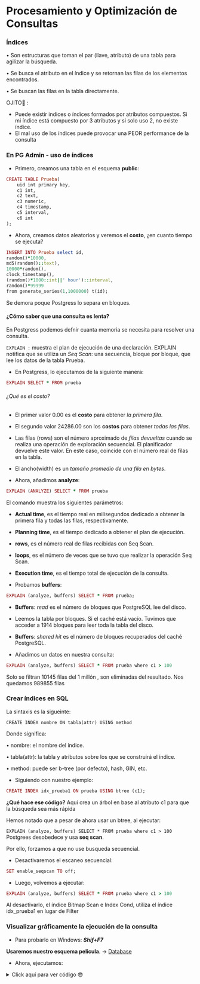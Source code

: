 # Procesamiento y Optimización de  Consultas

### Índices

• Son estructuras que toman el par (llave, atributo) de una tabla para agilizar la búsqueda.

• Se busca el atributo en el índice y se retornan las filas de los elementos encontrados.

• Se buscan las filas en la tabla directamente.

OJITO👀 : 
* Puede existir indices o índices formados por atributos compuestos. Si mi índice está compuesto por 3 atributos y si solo uso 2, no existe índice.
* El mal uso de los índices puede provocar una PEOR performance de la consulta

### En PG Admin - uso de índices

* Primero, creamos una tabla en el esquema **public**:

```ruby
CREATE TABLE Prueba(
    uid int primary key,
    c1 int,
    c2 text,
    c3 numeric,
    c4 timestamp,
    c5 interval,
    c6 int
);
```

* Ahora, creamos datos aleatorios y veremos el **costo**, ¿en cuanto tiempo se ejecuta?

```ruby
INSERT INTO Prueba select id,
random()*10000, 
md5(random()::text),
10000*random(), 
clock_timestamp(),
(random()*1000::int||' hour')::interval,
random()*99999
from generate_series(1,1000000) t(id);
```

Se demora poque Postgress lo separa en bloques.

#### ¿Cómo saber que una consulta es lenta?

En Postgress podemos defnir cuanta memoria se necesita para resolver una consulta.

`EXPLAIN :`  muestra el plan de ejecución de una declaración. EXPLAIN notifica que se utiliza un *Seq Scan*: una secuencia, bloque por bloque, que lee los datos de la tabla Prueba.

* En Postgress, lo ejecutamos de la siguiente manera:

```ruby 
EXPLAIN SELECT * FROM prueba
```

###### ¿Qué es el costo?
* El primer valor 0.00 es el **costo** para obtener *la primera fila*. 
* El segundo valor 24286.00 son los **costos** para obtener *todas las filas*.
* Las filas (rows) son el número aproximado de *filas devueltas* cuando se realiza una operación de exploración secuencial. El planificador devuelve este valor. En este caso, coincide con el número real de filas en la tabla.
* El ancho(width)  es un *tamaño promedio de una fila en bytes*.

* Ahora, añadimos **analyze**:

```ruby 
EXPLAIN (ANALYZE) SELECT * FROM prueba
```

El comando muestra los siguientes parámetros:
* **Actual time**, es el tiempo real en milisegundos dedicado a obtener la primera fila y todas las filas, respectivamente.

* **Planning time**,  es el tiempo dedicado a obtener el plan de ejecución.

* **rows**, es el número real de filas recibidas con Seq Scan.

* **loops**, es el número de veces que se tuvo que realizar la operación Seq Scan.

* **Execution time**,  es el tiempo total de ejecución de la consulta.

* Probamos **buffers**:

```ruby 
EXPLAIN (analyze, buffers) SELECT * FROM prueba;
```

* **Buffers**: *read* es el número de bloques que PostgreSQL lee del disco.

* Leemos la tabla por bloques. Si el caché está vacío. Tuvimos que acceder a 1914 bloques para leer toda la tabla del disco.

* **Buffers**: *shared hit* es el número de bloques recuperados del caché PostgreSQL.

* Añadimos un datos en nuestra consulta:

```ruby 
EXPLAIN (analyze, buffers) SELECT * FROM prueba where c1 > 100
```

Solo se filtran 10145 filas del 1 millón , son eliminadas del resultado. Nos quedamos 989855 filas


### Crear índices en SQL

La sintaxis es la sigueinte:

`CREATE INDEX nombre ON tabla(attr) USING method`

Donde significa:

• nombre: el nombre del índice.

• tabla(attr): la tabla y atributos sobre los que se construirá el índice.

• method: puede ser b-tree (por defecto), hash, GIN, etc.

* Siguiendo con nuestro ejemplo:

```ruby 
CREATE INDEX idx_prueba1 ON prueba USING btree (c1);
```

**¿Qué hace ese código?** 
Aqui crea un árbol en base al atributo c1 para que la búsqueda sea más rápida

Hemos notado que a pesar de ahora usar un btree, al ejecutar:

`EXPLAIN (analyze, buffers) SELECT * FROM prueba where c1 > 100` Postgrees desobedece y usa **seq scan**. 

Por ello, forzamos a que no use busqueda secuencial.

* Desactivaremos el escaneo secuencial:

```ruby 
SET enable_seqscan TO off;
```

* Luego, volvemos a ejecutar: 

```ruby 
EXPLAIN (analyze, buffers) SELECT * FROM prueba where c1 > 100
```

Al desactivarlo, el índice Bitmap Scan e Index Cond, utiliza el índice idx_prueba1 en lugar de Filter


### Visualizar gráficamente la ejecución de la consulta


* Para probarlo en Windows: ***Shif+F7***

**Usaremos nuestro esquema pelicula**. -> [Database](https://gist.github.com/tchambil/c224d364a186159c90a4ff81e2cda5d7)

* Ahora, ejecutamos:

<details><summary>Click aquí para ver código 😎</summary>
<p>
   
   
```ruby
SELECT p_nombre,p_anho, COUNT(DISTINCT personaje)
FROM personaje P, actor A
WHERE P.a_nombre = A.nombre
AND A.genero = 'F'
GROUP BY p_nombre, p_anho
HAVING COUNT(DISTINCT personaje)=( SELECT  MAX(cantidad)
                                      FROM (
                                    SELECT p_nombre,p_anho, COUNT(DISTINCT personaje) AS cantidad
                                    FROM personaje P, actor A
                                    WHERE P.a_nombre = A.nombre
                                    AND A.genero = 'F'
                                    GROUP BY p_nombre, p_anho) Temp);
```

    
</p>
</details>
